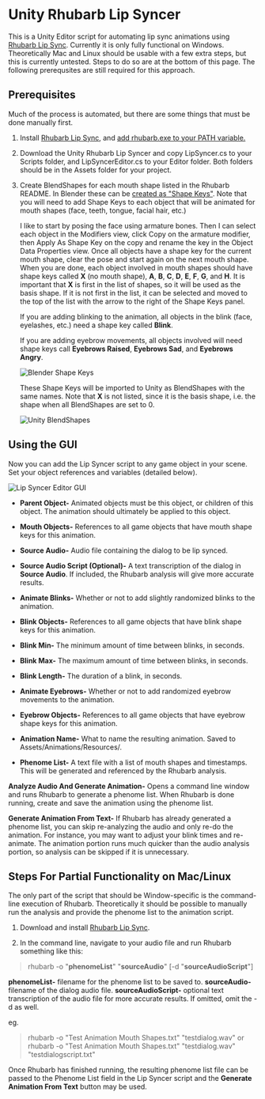 # Unity Rhubarb Lip Syncer

This is a Unity Editor script for automating lip sync animations using [Rhubarb Lip Sync](https://github.com/DanielSWolf/rhubarb-lip-sync). Currently it is only fully functional on Windows. Theoretically Mac and Linux should be usable with a few extra steps, but this is currently untested. Steps to do so are at the bottom of this page. The following prerequsites are still required for this approach.

## Prerequisites

Much of the process is automated, but there are some things that must be done manually first.

1. Install [Rhubarb Lip Sync](https://github.com/DanielSWolf/rhubarb-lip-sync), and [add rhubarb.exe to your PATH variable.](https://helpdeskgeek.com/windows-10/add-windows-path-environment-variable/)

2. Download the Unity Rhubarb Lip Syncer and copy LipSyncer.cs to your Scripts folder, and LipSyncerEditor.cs to your Editor folder. Both folders should be in the Assets folder for your project.

3. Create BlendShapes for each mouth shape listed in the Rhubarb README. In Blender these can be [created as "Shape Keys"](https://docs.blender.org/manual/en/latest/animation/shape_keys/introduction.html). Note that you will need to add Shape Keys to each object that will be animated for mouth shapes (face, teeth, tongue, facial hair, etc.)

    I like to start by posing the face using armature bones. Then I can select each object in the Modifiers view, click Copy on the armature modifier, then Apply As Shape Key on the copy and rename the key in the Object Data Properties view. Once all objects have a shape key for the current mouth shape, clear the pose and start again on the next mouth shape. When you are done, each object involved in mouth shapes should have shape keys called **X** (no mouth shape), **A**, **B**, **C**, **D**, **E**, **F**, **G**, and **H**. It is important that **X** is first in the list of shapes, so it will be used as the basis shape. If it is not first in the list, it can be selected and moved to the top of the list with the arrow to the right of the Shape Keys panel.

    If you are adding blinking to the animation, all objects in the blink (face, eyelashes, etc.) need a shape key called **Blink**.

    If you are adding eyebrow movements, all objects involved will need shape keys call **Eyebrows Raised**, **Eyebrows Sad**, and **Eyebrows Angry**.

    ![Blender Shape Keys](https://user-images.githubusercontent.com/39220609/97245481-80b6cf00-17d1-11eb-9e58-589626d5dcdb.png)

    These Shape Keys will be imported to Unity as BlendShapes with the same names. Note that **X** is not listed, since it is the basis shape, i.e. the shape when all BlendShapes are set to 0.

    ![Unity BlendShapes](https://user-images.githubusercontent.com/39220609/97245311-261d7300-17d1-11eb-8c40-9f2c90f36f10.png)


## Using the GUI

Now you can add the Lip Syncer script to any game object in your scene. Set your object references and variables (detailed below).

![Lip Syncer Editor GUI](https://user-images.githubusercontent.com/39220609/97245398-57963e80-17d1-11eb-8f12-5d563991add7.png)

* **Parent Object-** Animated objects must be this object, or children of this object. The animation should ultimately be applied to this object.
* **Mouth Objects-** References to all game objects that have mouth shape keys for this animation.

* **Source Audio-** Audio file containing the dialog to be lip synced.
* **Source Audio Script (Optional)-** A text transcription of the dialog in **Source Audio**. If included, the Rhubarb analysis will give more accurate results.

* **Animate Blinks-** Whether or not to add slightly randomized blinks to the animation.
* **Blink Objects-** References to all game objects that have blink shape keys for this animation.
* **Blink Min-** The minimum amount of time between blinks, in seconds.
* **Blink Max-** The maximum amount of time between blinks, in seconds.
* **Blink Length-** The duration of a blink, in seconds.

* **Animate Eyebrows-** Whether or not to add randomized eyebrow movements to the animation.
* **Eyebrow Objects-** References to all game objects that have eyebrow shape keys for this animation.

* **Animation Name-** What to name the resulting animation. Saved to Assets/Animations/Resources/.
* **Phenome List-** A text file with a list of mouth shapes and timestamps. This will be generated and referenced by the Rhubarb analysis.

**Analyze Audio And Generate Animation-** Opens a command line window and runs Rhubarb to generate a phenome list. When Rhubarb is done running, create and save the animation using the phenome list.

**Generate Animation From Text-** If Rhubarb has already generated a phenome list, you can skip re-analyzing the audio and only re-do the animation. For instance, you may want to adjust your blink times and re-animate. The animation portion runs much quicker than the audio analysis portion, so analysis can be skipped if it is unnecessary.


## Steps For Partial Functionality on Mac/Linux

The only part of the script that should be Window-specific is the command-line execution of Rhubarb. Theoretically it should be possible to manually run the analysis and provide the phenome list to the animation script.

1. Download and install [Rhubarb Lip Sync](https://github.com/DanielSWolf/rhubarb-lip-sync).

2. In the command line, navigate to your audio file and run Rhubarb something like this:

> rhubarb -o "**phenomeList**" "**sourceAudio**" [-d "**sourceAudioScript**"]

**phenomeList-** filename for the phenome list to be saved to.
**sourceAudio-** filename of the dialog audio file.
**sourceAudioScript-** optional text transcription of the audio file for more accurate results. If omitted, omit the -d as well.

eg.
> rhubarb -o "Test Animation Mouth Shapes.txt" "testdialog.wav"
or
> rhubarb -o "Test Animation Mouth Shapes.txt" "testdialog.wav" "testdialogscript.txt"

Once Rhubarb has finished running, the resulting phenome list file can be passed to the Phenome List field in the Lip Syncer script and the **Generate Animation From Text** button may be used.
